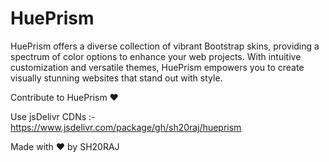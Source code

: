 # HuePrism
HuePrism offers a diverse collection of vibrant Bootstrap skins, providing a spectrum of color options to enhance your web projects. With intuitive customization and versatile themes, HuePrism empowers you to create visually stunning websites that stand out with style.

Contribute to HuePrism ♥️

Use jsDelivr CDNs :- https://www.jsdelivr.com/package/gh/sh20raj/hueprism

Made with ♥️ by SH20RAJ 

